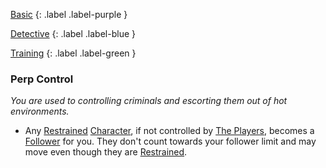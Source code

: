 
[Basic](Game/Basic-List)
{: .label .label-purple }

[Detective](Game/Detective)
{: .label .label-blue }

[Training](Game/Progress#Training)
{: .label .label-green }
### Perp Control
*You are used to controlling criminals and escorting them out of hot environments.*
* Any [Restrained](Game/Core/Effects#Restrained) [Character](Game/Core/Terminology#Character), if not controlled by [The Players](Game/Core/How-To-Play#The%20Players), becomes a [Follower](Game/Core/Terminology#Follower) for you. They don't count towards your follower limit and may move even though they are [Restrained](Game/Core/Effects#Restrained).

